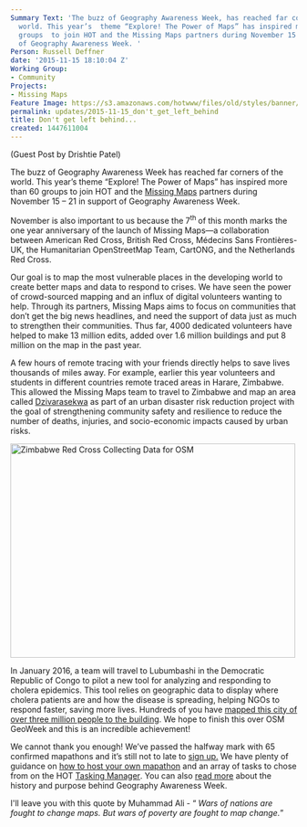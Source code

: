 ```yaml
---
Summary Text: 'The buzz of Geography Awareness Week, has reached far corners of the
  world. This year’s  theme “Explore! The Power of Maps” has inspired more than  60
  groups  to join HOT and the Missing Maps partners during November 15 – 21 in support
  of Geography Awareness Week. '
Person: Russell Deffner
date: '2015-11-15 18:10:04 Z'
Working Group:
- Community
Projects:
- Missing Maps
Feature Image: https://s3.amazonaws.com/hotwww/files/old/styles/banner/public/ZimbabweRC.png
permalink: updates/2015-11-15_don't_get_left_behind
title: Don't get left behind...
created: 1447611004
---
```

<p>(Guest Post by Drishtie Patel)</p><p>The buzz of Geography Awareness Week has reached far corners of the world. This year’s theme “Explore! The Power of Maps” has inspired more than 60 groups to join HOT and the&nbsp;<a href="http://www.missingmaps.org/"><span lang="UZ-CYR">Missing Maps</span></a>&nbsp;partners during November 15 – 21 in support of Geography Awareness Week.</p><p>November is also important to us because the 7<sup>th </sup>of this month marks the one year anniversary of the launch of Missing Maps—a collaboration between American Red Cross, British Red Cross, Médecins Sans Frontières-UK, the Humanitarian OpenStreetMap Team, CartONG, and the Netherlands Red Cross.</p><p>Our goal is to map the most vulnerable places in the developing world to create better maps and data to respond to crises. We have seen the power of crowd-sourced mapping and an influx of digital volunteers wanting to help. Through its partners, Missing Maps aims to focus on communities that don’t get the big news headlines, and need the support of data just as much to strengthen their communities. Thus far, 4000 dedicated volunteers have helped to make 13 million edits, added over 1.6 million buildings and put 8 million on the map in the past year.</p><p>A few hours of remote tracing with your friends directly helps to save lives thousands of miles away. For example, earlier this year volunteers and students in different countries remote traced areas in Harare, Zimbabwe. This allowed the Missing Maps team to travel to Zimbabwe and map an area called <a href="http://www.openstreetmap.org/#map=15/-17.8065/30.9212">Dzivarasekwa</a> as part of an urban disaster risk reduction project with the goal of strengthening community safety and resilience to reduce the number of deaths, injuries, and socio-economic impacts caused by urban risks.</p><p><img title="Zimbabwe Red Cross Mapping" src="https://s3.amazonaws.com/hotwww/files/old/ZimbabweRC.png" alt="Zimbabwe Red Cross Collecting Data for OSM" width="500" height="375"></p><p>In January 2016, a team will travel to Lubumbashi in the Democratic Republic of Congo to pilot a new tool for analyzing and responding to cholera epidemics. This tool relies on geographic data to display where cholera patients are and how the disease is spreading, helping NGOs to respond faster, saving more lives. Hundreds of you have <a href="http://www.openstreetmap.org/node/27564973#map=15/-11.6719/27.5125"><span lang="UZ-CYR">mapped this city of over three million people to the building</span></a>. We hope to finish this over OSM GeoWeek and this is an incredible achievement!</p><p>We cannot thank you enough! We’ve passed the halfway mark with 65 confirmed mapathons and it’s still not to late to <a href="https://docs.google.com/forms/d/1SG9DW7ZyEC9Vf78RbApUfBYAQPSIReyxbupGJPCqjtw/viewform?c=0&amp;w=1"><span lang="UZ-CYR">sign up.</span></a> We have plenty of guidance on <a href="http://www.missingmaps.org/mapathons/"><span lang="UZ-CYR">how to host your own mapathon</span></a> and an array of tasks to chose from on the HOT <a href="https://tasks.hotosm.org/?sort_by=priority&amp;direction=asc&amp;search=missing+maps"><span lang="UZ-CYR">Tasking Manager</span></a>. You can also <a href="http://education.nationalgeographic.com/education/programs/geographyawarenessweek/about/?ar_a=1"><span lang="UZ-CYR">read more</span></a>&nbsp;about the history and purpose behind Geography Awareness Week.</p><p>I'll leave you with this quote by Muhammad&nbsp;Ali - “ <em>Wars of nations are fought to change maps. But wars of poverty are fought to map change.</em>”</p>
